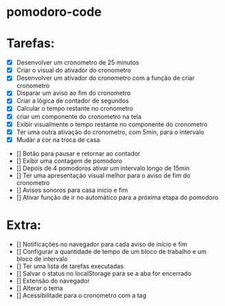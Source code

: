 # pomodoro-code

# Tarefas:

- [X] Desenvolver um cronometro de 25 minutos
- [X] Criar o visual do ativador do cronometro
- [X] Desenvolver um ativador do cronometro com a função de criar cronometro 
- [X] Disparar um aviso ao fim do cronometro
- [X] Criar a lógica de contador de segundos
- [X] Calcular o tempo restante no cronometro
- [X] criar um componente do cronometro na tela
- [X] Exibir visualmente o tempo restante no componente do cronometro
- [X] Ter uma outra ativação do cronometro, com 5min, para o intervalo
- [X] Mudar a cor na troca de casa 
- [] Botão para pausar e retornar ao contador  
- [] Exibir uma contagem de pomodoro
- [] Depois de 4 pomodoros ativar um intervalo longo de 15min
- [] Ter uma apresentação visual melhor para o aviso de fim do cronometro
- [] Avisos sonoros para casa início e fim
- [] Ativar função de ir no automático para a próxima etapa do pomodoro


# Extra:


- [] Notificações no navegador para cada aviso de início e fim
- [] Configurar a quantidade de tempo de um bloco de trabalho e um bloco de intervalo
- [] Ter uma lista de tarefas executadas
- [] Salvar o status no localStorage para se a aba for encerrado
- [] Extensão do navegador
- [] Alterar o tema
- [] Acessibilitade para o cronometro com a tag <time>